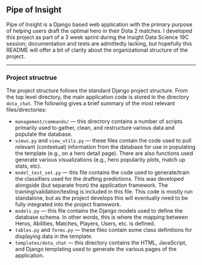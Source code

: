 ## Pipe of Insight
Pipe of Insight is a Django based web application with the primary purpose of helping users draft the optimal hero in their Dota 2 matches. I developed this project as part of a 3 week sprint during the Insight Data Science 19C session; documentation and tests are admittedly lacking, but hopefully this README will offer a bit of clarity about the organizational structure of the project.

---

### Project structrue
The project structure follows the standard Django project structure. From the top level directory, the main application code is stored in the directory `dota_chat`. The following gives a brief summary of the most relevant files/directories:

*  `management/commands/` &mdash; this directory contains a number of scripts primarily used to gather, clean, and restructure various data and populate the database.
* `views.py` and `view_utils.py` &mdash; these files contain the code used to pull relevant (contextual) information from the database for use in populating the template (e.g., on a hero detail page). There are also functions used generate various visualizations (e.g., hero popularity plots, match up stats, etc).
* `model_test_set.py` &mdash; this file contains the code used to generate/train the classifiers used for the drafting predictions. This was developed alongside (but separate from) the application framework. The training/validation/testing is included in this file. This code is mostly run standalone, but as the project develops this will eventually need to be fully integrated into the project framework.
* `models.py` &mdash; this file contains the Django models used to define the database schema. In other words, this is where the mapping between Heros, Abilities, Matches, Players, Users, etc. is defined.
* `tables.py` and `forms.py` &mdash; these files contain some class definitions for displaying data in the template.
* `templates/dota_chat` &mdash; this directory contains the HTML, JavaScript, and Django templating used to generate the various pages of the application.



